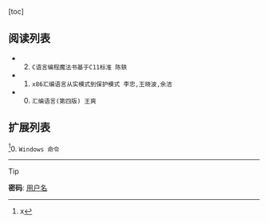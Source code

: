 [toc]
    

## 阅读列表

- 2. `C语言编程魔法书基于C11标准 陈轶`  
- 1. `x86汇编语言从实模式到保护模式 李忠,王晓波,余洁`  
- 0. `汇编语言(第四版) 王爽`  
    
## 扩展列表

[^1]0. `Windows 命令`  
    
[^1]: x  
***  
> [!TIP]
> **密码**: [用户名](https://github.com/wjshan0808)   

